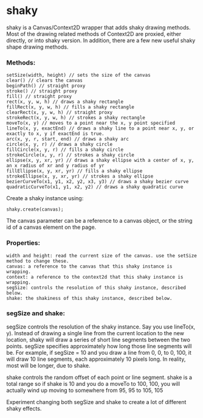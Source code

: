 shaky
====

shaky is a Canvas/Context2D wrapper that adds shaky drawing methods. Most of the drawing related methods of Context2D are proxied, either directly, or into shaky version. In addition, there are a few new useful shaky shape drawing methods.

### Methods:

	setSize(width, height) // sets the size of the canvas
	clear() // clears the canvas
	beginPath() // straight proxy
	stroke() // straight proxy
	fill() // straight proxy
	rect(x, y, w, h) // draws a shaky rectangle
	fillRect(x, y, w, h) // fills a shaky rectangle
	clearRect(x, y, w, h) // straight proxy
	strokeRect(x, y, w, h) // strokes a shaky rectangle
	moveTo(x, y) // moves to a point near the x, y point specified
	lineTo(x, y, exactEnd) // draws a shaky line to a point near x, y, or exactly to x, y if exactEnd is true.
	arc(x, y, r, start, end) // draws a shaky arc
	circle(x, y, r) // draws a shaky circle
	fillCircle(x, y, r) // fills a shaky circle
	strokeCircle(x, y, r) // strokes a shaky circle
	ellipse(x, y, xr, yr) // draws a shaky ellipse with a center of x, y, an x radius of xr and y radius of yr
	fillEllipse(x, y, xr, yr) // fills a shaky ellipse
	strokeEllipse(x, y, xr, yr) // strokes a shaky ellipse
	bezierCurveTo(x1, y1, x2, y2, x3, y3) // draws a shaky bezier curve
	quadraticCurveTo(x1, y1, x2, y2) // draws a shaky quadratic curve

Create a shaky instance using:

	shaky.create(canvas);

The canvas parameter can be a reference to a canvas object, or the string id of a canvas element on the page.

### Properties:

	width and height: read the current size of the canvas. use the setSize method to change these.
	canvas: a reference to the canvas that this shaky instance is wrapping.
	context: a reference to the context2d that this shaky instance is wrapping.
	segSize: controls the resolution of this shaky instance, described below.
	shake: the shakiness of this shaky instance, described below.

### segSize and shake:

segSize controls the resolution of the shaky instance. Say you use lineTo(x, y). Instead of drawing a single line from the current location to the new location, shaky will draw a series of short line segments between the two points. segSize specifies approximately how long those line segments will be. For example, if segSize = 10 and you draw a line from 0, 0, to 0, 100, it will draw 10 line segments, each approximately 10 pixels long. In reality, most will be longer, due to shake.

shake controls the random offset of each point or line segment. shake is a total range so if shake is 10 and you do a moveTo to 100, 100, you will actually wind up moving to somewhere from 95, 95 to 105, 105

Experiment changing both segSize and shake to create a lot of different shaky effects.